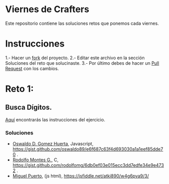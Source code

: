 # Viernes de Crafters
Este repositorio contiene las soluciones retos que ponemos cada viernes.

# Instrucciones
1.- Hacer un [fork](https://help.github.com/articles/fork-a-repo/) del proyecto.
2.- Editar este archivo en la sección Soluciones del reto que solucinaste.
3.- Por último debes de hacer un [Pull Request](https://help.github.com/articles/creating-a-pull-request-from-a-fork/) con los cambios.


# Reto 1:
## Busca Dígitos.
[Aquí](https://mentealgoritmica.blogspot.com/2018/06/reto-001.html) encontrarás las instrucciones del ejercicio.
### Soluciones
* [Oswaldo D. Gomez Huerta](https://github.com/oswaldo89), Javascript, https://gist.github.com/oswaldo89/e6f687c63f4d693030a1a1eef85dde70 .
* [Rodolfo Montes G.](https://github.com/rodolfomg), C, https://gist.github.com/rodolfomg/6db0ef03e015ecc3dd7edfe34e9e4732 .
* [Miguel Puerto](https://github.com/mike890), (js html), https://jsfiddle.net/atki890/w4g6pva9/3/
